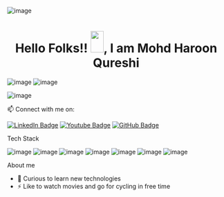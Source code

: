 ![image](https://user-images.githubusercontent.com/99546040/171986781-085ec010-6f2b-4e60-bdce-ee2ddf36b480.png)
<h1 align="center">Hello Folks!! <img src="https://raw.githubusercontent.com/MartinHeinz/MartinHeinz/master/wave.gif" width="30px" height="50px">, I am Mohd Haroon Qureshi</h1>

![image](https://user-images.githubusercontent.com/99546040/171987000-fe26969b-68e0-46f4-a8f4-f1cbac07d3d0.png)
![image](https://user-images.githubusercontent.com/99546040/171986997-89e89501-68b1-4c10-b5a2-59a098fa3531.png)

![image](https://user-images.githubusercontent.com/99546040/171987895-08e5c7d4-11cf-40e2-a586-9a7c260a1457.png)



📫 Connect with me on: 

[![LinkedIn Badge](https://img.shields.io/badge/LinkedIn--informational?style=flat&logo=linkedin&logoColor=lightblue&color=crimson)](https://www.linkedin.com/in/mohd-haroon-qureshi-b19827173/)
[![Youtube Badge](https://img.shields.io/badge/Email--informational?style=flat&logo=gmail&logoColor=fw0000&color=ff0000)](mailto:qureshiharoon010203@gmail.com)
[![GitHub Badge](https://img.shields.io/badge/GitHub--informational?style=flat&logo=github&logoColor=white&color=blue)](https://github.com/Mohd-Haroon)

Tech Stack



![image](https://user-images.githubusercontent.com/99546040/171987315-7cbcfcfa-440d-42a3-b94e-6c57a5c049d0.png)
![image](https://user-images.githubusercontent.com/99546040/171987325-d5d9e7cd-5ed6-463d-bf47-606a3e59719f.png)
![image](https://user-images.githubusercontent.com/99546040/171987330-6a3a16cc-0a70-42c6-ae97-b8fe3ddecb74.png)
![image](https://user-images.githubusercontent.com/99546040/171987333-e55171fa-d91c-4f73-bec7-ec638363a8cb.png)
![image](https://user-images.githubusercontent.com/99546040/171987339-bd5bb2a9-0db0-40c7-95ae-94929f955ece.png)
![image](https://user-images.githubusercontent.com/99546040/171987343-a7318ad6-43be-4fef-8609-fc248c93b975.png)
![image](https://user-images.githubusercontent.com/99546040/171987347-688c7c3c-ed5f-41e8-a7f6-a6a25b1c59b8.png)


About me
- 🔭 Curious to learn new technologies
- ⚡ Like to watch movies and go for cycling in free time
<!--
**Mohd-Haroon/Mohd-Haroon** is a ✨ _special_ ✨ repository because its `README.md` (this file) appears on your GitHub profile.

Here are some ideas to get you started:


- 🌱 I’m currently learning ...
- 👯 I’m looking to collaborate on ...
- 🤔 I’m looking for help with ...
- 💬 Ask me about ...
- 📫 How to reach me: ...
- 😄 Pronouns: ...
-  Fun fact: ...
-->
